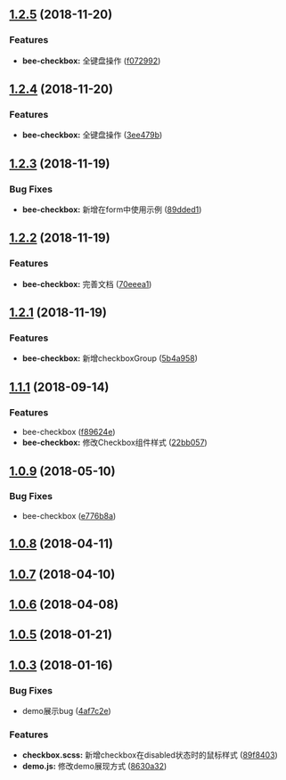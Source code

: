 <a name="1.2.5"></a>
## [1.2.5](https://github.com/tinper-bee/checkbox/compare/v1.2.4...v1.2.5) (2018-11-20)


### Features

* **bee-checkbox:** 全键盘操作 ([f072992](https://github.com/tinper-bee/checkbox/commit/f072992))



<a name="1.2.4"></a>
## [1.2.4](https://github.com/tinper-bee/checkbox/compare/v1.2.3...v1.2.4) (2018-11-20)


### Features

* **bee-checkbox:** 全键盘操作 ([3ee479b](https://github.com/tinper-bee/checkbox/commit/3ee479b))



<a name="1.2.3"></a>
## [1.2.3](https://github.com/tinper-bee/checkbox/compare/v1.2.2...v1.2.3) (2018-11-19)


### Bug Fixes

* **bee-checkbox:** 新增在form中使用示例 ([89dded1](https://github.com/tinper-bee/checkbox/commit/89dded1))



<a name="1.2.2"></a>
## [1.2.2](https://github.com/tinper-bee/checkbox/compare/v1.2.1...v1.2.2) (2018-11-19)


### Features

* **bee-checkbox:** 完善文档 ([70eeea1](https://github.com/tinper-bee/checkbox/commit/70eeea1))



<a name="1.2.1"></a>
## [1.2.1](https://github.com/tinper-bee/checkbox/compare/v1.1.1...v1.2.1) (2018-11-19)


### Features

* **bee-checkbox:** 新增checkboxGroup ([5b4a958](https://github.com/tinper-bee/checkbox/commit/5b4a958))



<a name="1.1.1"></a>
## [1.1.1](https://github.com/tinper-bee/checkbox/compare/v1.0.10...v1.1.1) (2018-09-14)


### Features

* bee-checkbox ([f89624e](https://github.com/tinper-bee/checkbox/commit/f89624e))
* **bee-checkbox:** 修改Checkbox组件样式 ([22bb057](https://github.com/tinper-bee/checkbox/commit/22bb057))



<a name="1.0.9"></a>
## [1.0.9](https://github.com/tinper-bee/checkbox/compare/v1.0.8...v1.0.9) (2018-05-10)


### Bug Fixes

* bee-checkbox ([e776b8a](https://github.com/tinper-bee/checkbox/commit/e776b8a))



<a name="1.0.8"></a>
## [1.0.8](https://github.com/tinper-bee/checkbox/compare/v1.0.7...v1.0.8) (2018-04-11)



<a name="1.0.7"></a>
## [1.0.7](https://github.com/tinper-bee/checkbox/compare/v1.0.6...v1.0.7) (2018-04-10)



<a name="1.0.6"></a>
## [1.0.6](https://github.com/tinper-bee/checkbox/compare/v1.0.5...v1.0.6) (2018-04-08)



<a name="1.0.5"></a>
## [1.0.5](https://github.com/tinper-bee/checkbox/compare/v1.0.3...v1.0.5) (2018-01-21)



<a name="1.0.3"></a>
## [1.0.3](https://github.com/tinper-bee/checkbox/compare/4af7c2e...v1.0.3) (2018-01-16)


### Bug Fixes

* demo展示bug ([4af7c2e](https://github.com/tinper-bee/checkbox/commit/4af7c2e))


### Features

* **checkbox.scss:** 新增checkbox在disabled状态时的鼠标样式 ([89f8403](https://github.com/tinper-bee/checkbox/commit/89f8403))
* **demo.js:** 修改demo展现方式 ([8630a32](https://github.com/tinper-bee/checkbox/commit/8630a32))



